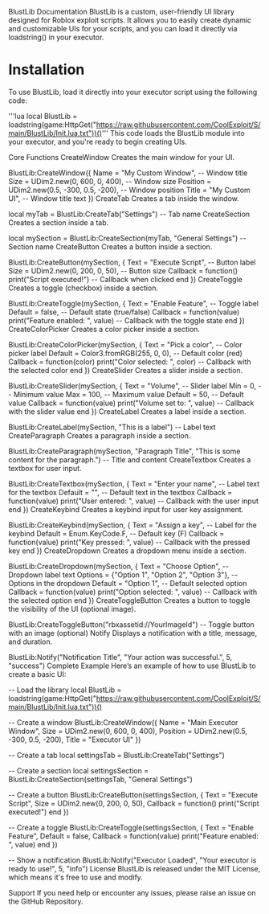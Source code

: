BlustLib Documentation
BlustLib is a custom, user-friendly UI library designed for Roblox exploit scripts. It allows you to easily create dynamic and customizable UIs for your scripts, and you can load it directly via loadstring() in your executor.

# Installation
To use BlustLib, load it directly into your executor script using the following code:

'''lua
local BlustLib = loadstring(game:HttpGet("https://raw.githubusercontent.com/CoolExploit/S/main/BlustLib/Init.lua.txt"))()'''
This code loads the BlustLib module into your executor, and you're ready to begin creating UIs.

Core Functions
CreateWindow
Creates the main window for your UI.


BlustLib:CreateWindow({
    Name = "My Custom Window",         -- Window title
    Size = UDim2.new(0, 600, 0, 400),  -- Window size
    Position = UDim2.new(0.5, -300, 0.5, -200), -- Window position
    Title = "My Custom UI",            -- Window title text
})
CreateTab
Creates a tab inside the window.

local myTab = BlustLib:CreateTab("Settings")  -- Tab name
CreateSection
Creates a section inside a tab.

local mySection = BlustLib:CreateSection(myTab, "General Settings")  -- Section name
CreateButton
Creates a button inside a section.


BlustLib:CreateButton(mySection, {
    Text = "Execute Script",         -- Button label
    Size = UDim2.new(0, 200, 0, 50), -- Button size
    Callback = function()
        print("Script executed!")   -- Callback when clicked
    end
})
CreateToggle
Creates a toggle (checkbox) inside a section.


BlustLib:CreateToggle(mySection, {
    Text = "Enable Feature",         -- Toggle label
    Default = false,                 -- Default state (true/false)
    Callback = function(value)
        print("Feature enabled: ", value)  -- Callback with the toggle state
    end
})
CreateColorPicker
Creates a color picker inside a section.


BlustLib:CreateColorPicker(mySection, {
    Text = "Pick a color",         -- Color picker label
    Default = Color3.fromRGB(255, 0, 0), -- Default color (red)
    Callback = function(color)
        print("Color selected: ", color)  -- Callback with the selected color
    end
})
CreateSlider
Creates a slider inside a section.

BlustLib:CreateSlider(mySection, {
    Text = "Volume",                -- Slider label
    Min = 0,                        -- Minimum value
    Max = 100,                      -- Maximum value
    Default = 50,                   -- Default value
    Callback = function(value)
        print("Volume set to: ", value)  -- Callback with the slider value
    end
})
CreateLabel
Creates a label inside a section.


BlustLib:CreateLabel(mySection, "This is a label")  -- Label text
CreateParagraph
Creates a paragraph inside a section.

BlustLib:CreateParagraph(mySection, "Paragraph Title", "This is some content for the paragraph.")  -- Title and content
CreateTextbox
Creates a textbox for user input.

BlustLib:CreateTextbox(mySection, {
    Text = "Enter your name",        -- Label text for the textbox
    Default = "",                   -- Default text in the textbox
    Callback = function(value)
        print("User entered: ", value)  -- Callback with the user input
    end
})
CreateKeybind
Creates a keybind input for user key assignment.


BlustLib:CreateKeybind(mySection, {
    Text = "Assign a key",           -- Label for the keybind
    Default = Enum.KeyCode.F,        -- Default key (F)
    Callback = function(value)
        print("Key pressed: ", value)  -- Callback with the pressed key
    end
})
CreateDropdown
Creates a dropdown menu inside a section.

BlustLib:CreateDropdown(mySection, {
    Text = "Choose Option",         -- Dropdown label text
    Options = {"Option 1", "Option 2", "Option 3"},  -- Options in the dropdown
    Default = "Option 1",           -- Default selected option
    Callback = function(value)
        print("Option selected: ", value)  -- Callback with the selected option
    end
})
CreateToggleButton
Creates a button to toggle the visibility of the UI (optional image).


BlustLib:CreateToggleButton("rbxassetid://YourImageId")  -- Toggle button with an image (optional)
Notify
Displays a notification with a title, message, and duration.


BlustLib:Notify("Notification Title", "Your action was successful.", 5, "success")
Complete Example
Here’s an example of how to use BlustLib to create a basic UI:


-- Load the library
local BlustLib = loadstring(game:HttpGet("https://raw.githubusercontent.com/CoolExploit/S/main/BlustLib/Init.lua.txt"))()

-- Create a window
BlustLib:CreateWindow({
    Name = "Main Executor Window",
    Size = UDim2.new(0, 600, 0, 400),
    Position = UDim2.new(0.5, -300, 0.5, -200),
    Title = "Executor UI"
})

-- Create a tab
local settingsTab = BlustLib:CreateTab("Settings")

-- Create a section
local settingsSection = BlustLib:CreateSection(settingsTab, "General Settings")

-- Create a button
BlustLib:CreateButton(settingsSection, {
    Text = "Execute Script",
    Size = UDim2.new(0, 200, 0, 50),
    Callback = function()
        print("Script executed!")
    end
})

-- Create a toggle
BlustLib:CreateToggle(settingsSection, {
    Text = "Enable Feature",
    Default = false,
    Callback = function(value)
        print("Feature enabled: ", value)
    end
})

-- Show a notification
BlustLib:Notify("Executor Loaded", "Your executor is ready to use!", 5, "info")
License
BlustLib is released under the MIT License, which means it's free to use and modify.

Support
If you need help or encounter any issues, please raise an issue on the GitHub Repository.
